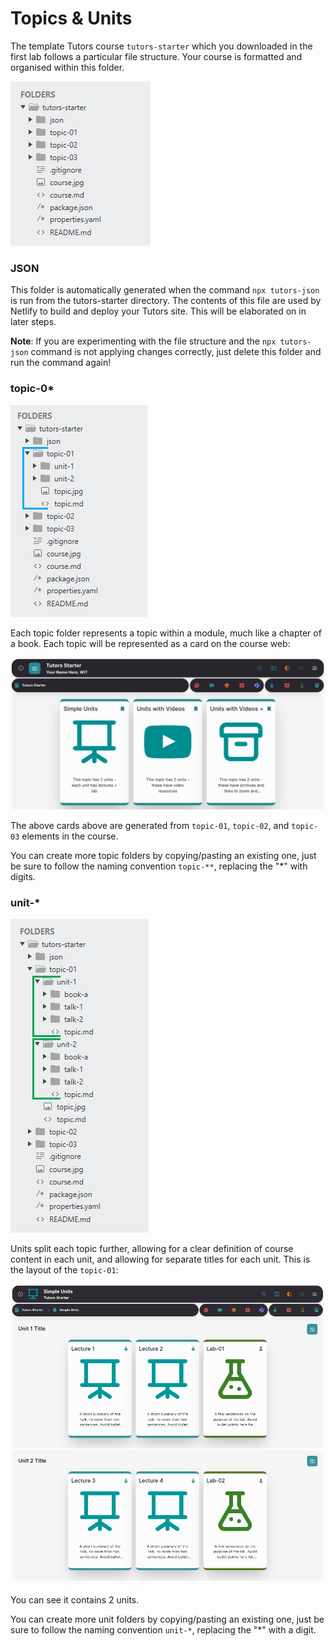 # Topics & Units

The template Tutors course `tutors-starter` which you downloaded in the first lab follows a particular file structure. Your course is formatted and organised within this folder.

![Closed tree](img/f1.png)

### JSON

This folder is automatically generated when the command `npx tutors-json` is run from the tutors-starter directory. The contents of this file are used by Netlify to build and deploy your Tutors site. This will be elaborated on in later steps.

**Note**: If you are experimenting with the file structure and the `npx tutors-json` command is not applying changes correctly, just delete this folder and run the command again!

###  topic-0*

![Topic](img/f2.png)

Each topic folder represents a topic within a module, much like a chapter of a book. Each topic will be represented as a card on the course web:

![](img/04x.png)

The above cards above are generated from  `topic-01`, `topic-02`, and `topic-03` elements in the course.

You can create more topic folders by copying/pasting an existing one, just be sure to follow the naming convention `topic-**`, replacing the "\*" with digits.

### unit-*

![Unit](img/f3.png)

Units split each topic further, allowing for a clear definition of course content in each unit, and allowing for separate titles for each unit.  This is the layout of the `topic-01`:

![](img/05x.png)

You can see it contains 2 units.

You can create more unit folders by copying/pasting an existing one, just be sure to follow the naming convention `unit-*`, replacing the "\*" with a digit.